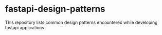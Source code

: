 # fastapi-design-patterns
This repository lists common design patterns encountered while developing fastapi applications
